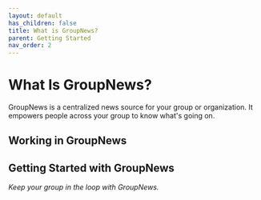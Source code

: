 ```yaml
---
layout: default
has_children: false
title: What is GroupNews?
parent: Getting Started
nav_order: 2
---
```


# What Is GroupNews?

GroupNews is a centralized news source for your group or organization. It empowers people across your group to know what's going on.

## Working in GroupNews

## Getting Started with GroupNews

_Keep your group in the loop with GroupNews._
